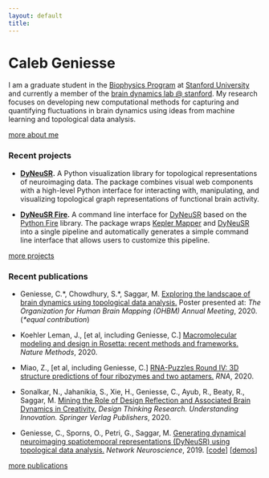 ```yaml
---
layout: default
title: 
---
```



# Caleb Geniesse




I am a graduate student in the [Biophysics Program](http://med.stanford.edu/biophysics.html) at [Stanford University](https://www.stanford.edu/) and currently a member of the [brain dynamics lab @ stanford](http://web.stanford.edu/group/bdl/). My research focuses on developing new computational methods for capturing and quantifying fluctuations in brain dynamics using ideas from machine learning and topological data analysis.

<div class="more">
	<a href="about-me/">more about me</a>
</div>



### Recent projects

- **[DyNeuSR](https://braindynamicslab.github.io/dyneusr/).** A Python visualization library for topological representations of neuroimaging data. The package combines visual web components with a high-level Python interface for interacting with, manipulating, and visualizing topological graph representations of functional brain activity.

- **[DyNeuSR Fire](https://braindynamicslab.github.io/dyneusr-fire/).** A command line interface for [DyNeuSR](https://braindynamicslab.github.io/dyneusr/) based on the [Python Fire](https://github.com/google/python-fire) library. The package wraps [Kepler Mapper](https://kepler-mapper.scikit-tda.org/en/latest/) and [DyNeuSR](https://braindynamicslab.github.io/dyneusr/) into a single pipeline and automatically generates a simple command line interface that allows users to customize this pipeline. 

<div class="more">
	<a href="projects/">more projects</a>
</div>


### Recent publications

- Geniesse, C.\*, Chowdhury, S.\*, Saggar, M. [Exploring the landscape of brain dynamics using topological data analysis.](https://github.com/calebgeniesse/calebgeniesse.github.io/blob/master/public/posters/Geniesse-Chowdhury-2020-OHBM.pdf) Poster presented at: *The Organization for Human Brain Mapping (OHBM) Annual Meeting*, 2020. (*\*equal contribution*) 

- Koehler Leman, J., \[et al, including Geniesse, C.\] [Macromolecular modeling and design in Rosetta: recent methods and frameworks.](https://doi.org/10.1038/s41592-020-0848-2) *Nature Methods*, 2020.

- Miao, Z., \[et al, including Geniesse, C.\] [RNA-Puzzles Round IV: 3D structure predictions of four ribozymes and two aptamers.](https://doi.org/10.1261/rna.075341.120) *RNA*, 2020. 

- Sonalkar, N., Jahanikia, S., Xie, H., Geniesse, C., Ayub, R., Beaty, R., Saggar, M. [Mining the Role of Design Reflection and Associated Brain Dynamics in Creativity.](https://doi.org/10.1007/978-3-030-28960-7_10) *Design Thinking Research. Understanding Innovation. Springer Verlag Publishers*, 2020.

- Geniesse, C., Sporns, O., Petri, G., Saggar, M. [Generating dynamical neuroimaging spatiotemporal representations (DyNeuSR) using topological data analysis.](https://doi.org/10.1162/netn_a_00093) *Network Neuroscience*, 2019. [[code](https://braindynamicslab.github.io/dyneusr)] [[demos](https://braindynamicslab.github.io/dyneusr/demo/)]

<div class="more">
	<a href="publications/">more publications</a>
</div>
